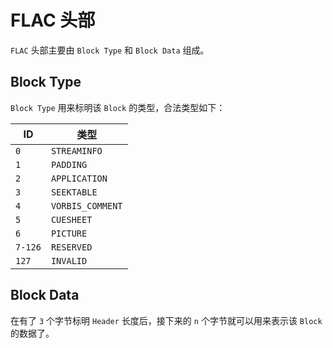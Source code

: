# FLAC 头部

`FLAC` 头部主要由 `Block Type` 和 `Block Data` 组成。

## Block Type

`Block Type` 用来标明该 `Block` 的类型，合法类型如下：

| ID      | 类型             |
| ------- | ---------------- |
| `0`     | `STREAMINFO`     |
| `1`     | `PADDING`        |
| `2`     | `APPLICATION`    |
| `3`     | `SEEKTABLE`      |
| `4`     | `VORBIS_COMMENT` |
| `5`     | `CUESHEET`       |
| `6`     | `PICTURE`        |
| `7-126` | `RESERVED`       |
| `127`   | `INVALID`        |

## Block Data

在有了 `3` 个字节标明 `Header` 长度后，接下来的 `n` 个字节就可以用来表示该 `Block` 的数据了。
